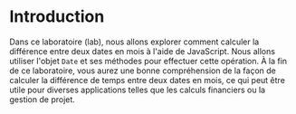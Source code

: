 # Introduction

Dans ce laboratoire (lab), nous allons explorer comment calculer la différence entre deux dates en mois à l'aide de JavaScript. Nous allons utiliser l'objet `Date` et ses méthodes pour effectuer cette opération. À la fin de ce laboratoire, vous aurez une bonne compréhension de la façon de calculer la différence de temps entre deux dates en mois, ce qui peut être utile pour diverses applications telles que les calculs financiers ou la gestion de projet.
